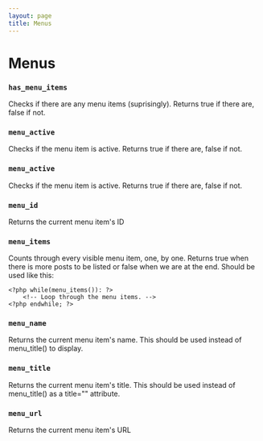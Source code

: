 ```yaml
---
layout: page
title: Menus
---
```


# Menus

### `has_menu_items`

Checks if there are any menu items (suprisingly). Returns true if there are, false if not.

### `menu_active`

Checks if the menu item is active. Returns true if there are, false if not.

### `menu_active`

Checks if the menu item is active. Returns true if there are, false if not.

### `menu_id`

Returns the current menu item\'s ID

### `menu_items`

Counts through every visible menu item, one, by one. Returns true when there is more posts to be listed or false when we are at the end. Should be used like this:

	<?php while(menu_items()): ?>
		<!-- Loop through the menu items. -->
	<?php endwhile; ?>

### `menu_name`

Returns the current menu item\'s name. This should be used instead of menu_title() to display.

### `menu_title`

Returns the current menu item\'s title. This should be used instead of menu_title() as a title="" attribute.

### `menu_url`

Returns the current menu item\'s URL
